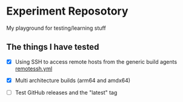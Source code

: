 # Experiment Reposotory

My playground for testing/learning stuff

## The things I have tested

- [x]  Using SSH to access remote hosts from the generic build agents [remotessh.yml](.github/workflows/remotessh.yml) 

- [x]  Multi architecture builds (arm64 and amdx64)

- [ ] Test GitHub releases and the "latest" tag

